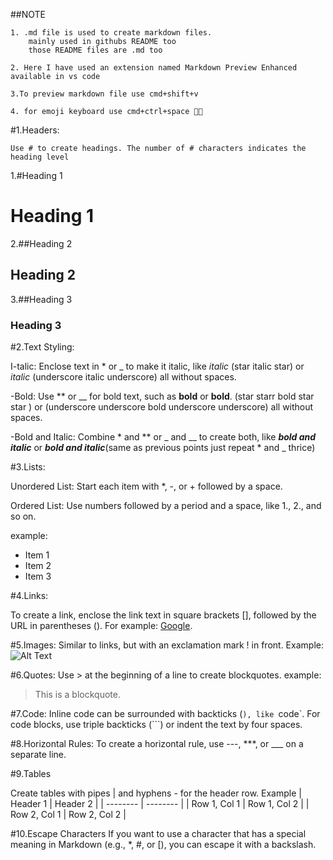 ##NOTE

    1. .md file is used to create markdown files.
        mainly used in githubs README too
        those README files are .md too
    
    2. Here I have used an extension named Markdown Preview Enhanced available in vs code

    3.To preview markdown file use cmd+shift+v

    4. for emoji keyboard use cmd+ctrl+space 🌻🌻




#1.Headers:

    Use # to create headings. The number of # characters indicates the heading level
    
1.#Heading 1
# Heading 1  
2.##Heading 2
## Heading 2
3.##Heading 3
### Heading 3


#2.Text Styling:

I-talic: Enclose text in * or _ to make it italic, like *italic* (star italic star) or _italic_ (underscore italic underscore) all without spaces.
    
-Bold: Use ** or __ for bold text, such as **bold** or __bold__.
(star starr bold star star ) or (underscore underscore bold underscore underscore) all without spaces.
    
-Bold and Italic: Combine * and ** or _ and __ to create both, like ***bold and italic*** or ___bold and italic___(same as previous points just repeat * and _ thrice)


#3.Lists:

Unordered List: Start each item with *, -, or + followed by a space.

Ordered List: Use numbers followed by a period and a space, like 1., 2., and so on.

example:
- Item 1
- Item 2
- Item 3

#4.Links:

To create a link, enclose the link text in square brackets [], followed by the URL in parentheses (). For example: [Google](https://www.google.com).

#5.Images:
Similar to links, but with an exclamation mark ! in front. Example: ![Alt Text](image_url)

#6.Quotes:
Use > at the beginning of a line to create blockquotes.
example:
> This is a blockquote.


#7.Code:
Inline code can be surrounded with backticks (`), like `code`.
For code blocks, use triple backticks (```) or indent the text by four spaces.


#8.Horizontal Rules:
To create a horizontal rule, use ---, ***, or ___ on a separate line.


#9.Tables 

Create tables with pipes | and hyphens - for the header row. Example
| Header 1 | Header 2 |
| -------- | -------- |
| Row 1, Col 1 | Row 1, Col 2 |
| Row 2, Col 1 | Row 2, Col 2 |

#10.Escape Characters 
If you want to use a character that has a special meaning in Markdown (e.g., *, #, or [), you can escape it with a backslash.









